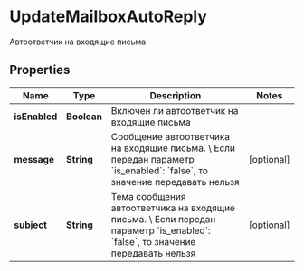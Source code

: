 

# UpdateMailboxAutoReply

Автоответчик на входящие письма

## Properties

| Name | Type | Description | Notes |
|------------ | ------------- | ------------- | -------------|
|**isEnabled** | **Boolean** | Включен ли автоответчик на входящие письма |  |
|**message** | **String** | Сообщение автоответчика на входящие письма. \\  Если передан параметр &#x60;is_enabled&#x60;: &#x60;false&#x60;, то значение передавать нельзя |  [optional] |
|**subject** | **String** | Тема сообщения автоответчика на входящие письма. \\  Если передан параметр &#x60;is_enabled&#x60;: &#x60;false&#x60;, то значение передавать нельзя |  [optional] |



